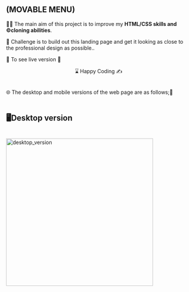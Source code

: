 ## (MOVABLE MENU)
👨‍💻 The main aim of this project is to improve my <b>HTML/CSS skills and ©️cloning abilities</b>.

🎯 Challenge is to build out this landing page and get it looking as close to the professional design as possible..

🔗 To see live version 🎯
<br>
<center> ⌛ Happy Coding  ✍ </center>
<br><br>
🌐 The desktop and mobile versions of the web page are as follows;🧭
<br><br>

## 🖥️Desktop version
<br>
<img src="/desktop.gif" width="400" height="400" align="left" alt="desktop_version">
<br>
<br>
<br>
<br>
<br>
<br>
<br>
<br>
<br>
<br><br><br><br><br><br><br><br><br>
